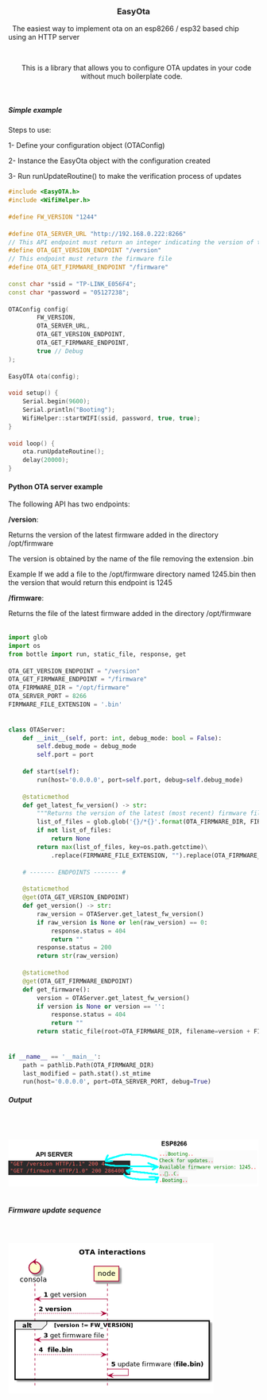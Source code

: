 <p align="center">
  <h3 align="center">EasyOta</h3>
  <p align"center">
    The easiest way to implement ota on an esp8266 / esp32 based chip using an HTTP server
  </p>
  <p align="center">
    This is a library that allows you to configure OTA updates in your code without much boilerplate code.
  </p>
</p>
<br>

##### Simple example

Steps to use:

1- Define your configuration object (OTAConfig)

2- Instance the EasyOta object with the configuration created

3- Run runUpdateRoutine() to make the verification process of updates

```c++
#include <EasyOTA.h>
#include <WifiHelper.h>

#define FW_VERSION "1244"

#define OTA_SERVER_URL "http://192.168.0.222:8266"
// This API endpoint must return an integer indicating the version of the server's latest firmware (eg "1244")
#define OTA_GET_VERSION_ENDPOINT "/version" 
// This endpoint must return the firmware file
#define OTA_GET_FIRMWARE_ENDPOINT "/firmware"

const char *ssid = "TP-LINK_E056F4";
const char *password = "05127238";

OTAConfig config(
        FW_VERSION,
        OTA_SERVER_URL,
        OTA_GET_VERSION_ENDPOINT,
        OTA_GET_FIRMWARE_ENDPOINT,
        true // Debug
);

EasyOTA ota(config);

void setup() {
    Serial.begin(9600);
    Serial.println("Booting");        
    WifiHelper::startWIFI(ssid, password, true, true);
}

void loop() {        
    ota.runUpdateRoutine();
    delay(20000); 
}
```

#### Python OTA server example

The following API has two endpoints:

<b>/version</b>:

Returns the version of the latest firmware added in the directory /opt/firmware

The version is obtained by the name of the file removing the extension .bin

Example
If we add a file to the /opt/firmware directory named 1245.bin then the version that would return this endpoint is 1245

<b>/firmware</b>:

Returns the file of the latest firmware added in the directory /opt/firmware


```python

import glob
import os
from bottle import run, static_file, response, get

OTA_GET_VERSION_ENDPOINT = "/version"
OTA_GET_FIRMWARE_ENDPOINT = "/firmware"
OTA_FIRMWARE_DIR = "/opt/firmware"
OTA_SERVER_PORT = 8266
FIRMWARE_FILE_EXTENSION = '.bin'


class OTAServer:
    def __init__(self, port: int, debug_mode: bool = False):
        self.debug_mode = debug_mode
        self.port = port

    def start(self):
        run(host='0.0.0.0', port=self.port, debug=self.debug_mode)

    @staticmethod
    def get_latest_fw_version() -> str:
        """Returns the version of the latest (most recent) firmware file in OTA_FIRMWARE_DIR  dir"""
        list_of_files = glob.glob('{}/*{}'.format(OTA_FIRMWARE_DIR, FIRMWARE_FILE_EXTENSION))
        if not list_of_files:
            return None
        return max(list_of_files, key=os.path.getctime)\
            .replace(FIRMWARE_FILE_EXTENSION, "").replace(OTA_FIRMWARE_DIR+'/', "")

    # ------- ENDPOINTS ------- #

    @staticmethod
    @get(OTA_GET_VERSION_ENDPOINT)
    def get_version() -> str:
        raw_version = OTAServer.get_latest_fw_version()
        if raw_version is None or len(raw_version) == 0:
            response.status = 404
            return ""
        response.status = 200
        return str(raw_version)

    @staticmethod
    @get(OTA_GET_FIRMWARE_ENDPOINT)
    def get_firmware():
        version = OTAServer.get_latest_fw_version()
        if version is None or version == '':
            response.status = 404
            return ""
        return static_file(root=OTA_FIRMWARE_DIR, filename=version + FIRMWARE_FILE_EXTENSION)


if __name__ == '__main__':
    path = pathlib.Path(OTA_FIRMWARE_DIR)
    last_modified = path.stat().st_mtime
    run(host='0.0.0.0', port=OTA_SERVER_PORT, debug=True) 

```
##### Output
<br><br>

![](doc/request.png) 

##### Firmware update sequence
<br><br>
![](doc/ota_sec.png) 

